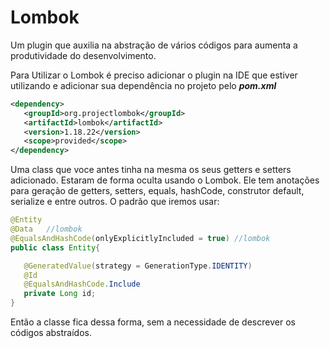 # Lombok

 Um plugin que auxilia na abstração de vários códigos para aumenta a produtividade do 
desenvolvimento.

 Para Utilizar o Lombok é preciso adicionar o plugin na IDE que estiver utilizando e 
 adicionar sua dependência no projeto pelo ***pom.xml***

 ~~~ xml
<dependency>
    <groupId>org.projectlombok</groupId>
    <artifactId>lombok</artifactId>
    <version>1.18.22</version>
    <scope>provided</scope>
</dependency>

 ~~~

 Uma class que voce antes tinha na mesma os seus getters e setters adicionado. Estaram de 
 forma oculta usando o Lombok. Ele tem anotações para geração de getters, setters, equals, 
 hashCode, construtor default, serialize e entre outros.
 O padrão que iremos usar:

 ~~~ java
 @Entity
 @Data   //lombok
 @EqualsAndHashCode(onlyExplicitlyIncluded = true) //lombok
 public class Entity{

    @GeneratedValue(strategy = GenerationType.IDENTITY)
    @Id
    @EqualsAndHashCode.Include
    private Long id;
 }
 ~~~
 Então a classe fica dessa forma, sem a necessidade de descrever os códigos  abstraídos.


 